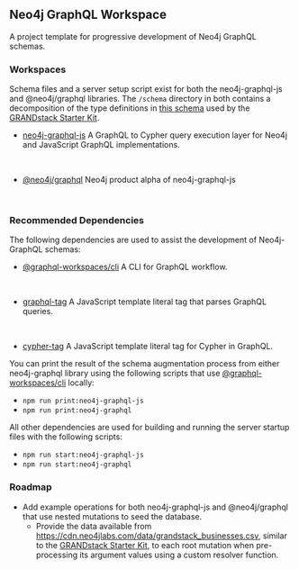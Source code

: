 ## Neo4j GraphQL Workspace
A project template for progressive development of Neo4j GraphQL schemas.

### Workspaces
Schema files and a server setup script exist for both the neo4j-graphql-js and @neo4j/graphql libraries. The `/schema` directory in both contains a decomposition of the type definitions in [this schema](https://github.com/grand-stack/grand-stack-starter/blob/master/api/src/schema.graphql) used by the [GRANDstack Starter Kit](https://github.com/grand-stack/grand-stack-starter).

* [neo4j-graphql-js](https://www.npmjs.com/package/neo4j-graphql-js)
  A GraphQL to Cypher query execution layer for Neo4j and JavaScript GraphQL implementations.
<br>

* [@neo4j/graphql](https://www.npmjs.com/package/@neo4j/graphql)
  Neo4j product alpha of neo4j-graphql-js
<br>

### Recommended Dependencies
The following dependencies are used to assist the development of Neo4j-GraphQL schemas:
* [@graphql-workspaces/cli](https://www.npmjs.com/package/@graphql-workspaces/cli)
  A CLI for GraphQL workflow.
<br>

* [graphql-tag](https://www.npmjs.com/package/graphql-tag)
  A JavaScript template literal tag that parses GraphQL queries.
<br>

* [cypher-tag](https://www.npmjs.com/package/cypher-tag)
  A JavaScript template literal tag for Cypher in GraphQL.

You can print the result of the schema augmentation process from either neo4j-graphql library using the following scripts that use [@graphql-workspaces/cli](https://www.npmjs.com/package/@graphql-workspaces/cli) locally:

* `npm run print:neo4j-graphql-js`
* `npm run print:neo4j-graphql`

All other dependencies are used for building and running the server startup files with the following scripts:

* `npm run start:neo4j-graphql-js`
* `npm run start:neo4j-graphql`

### Roadmap
  * Add example operations for both neo4j-graphql-js and @neo4j/graphql that use nested mutations to seed the database.
    * Provide the data available from https://cdn.neo4jlabs.com/data/grandstack_businesses.csv, similar to the [GRANDstack Starter Kit](https://github.com/grand-stack/grand-stack-starter/blob/master/api/src/seed/seed-mutations.js), to each root mutation when pre-processing its argument values using a custom resolver function. 